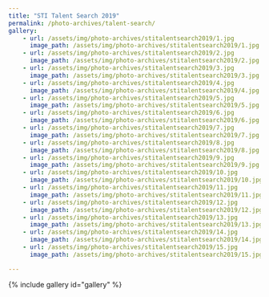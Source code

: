 ```yaml
---
title: "STI Talent Search 2019"
permalink: /photo-archives/talent-search/
gallery:
    - url: /assets/img/photo-archives/stitalentsearch2019/1.jpg
      image_path: /assets/img/photo-archives/stitalentsearch2019/1.jpg
    - url: /assets/img/photo-archives/stitalentsearch2019/2.jpg
      image_path: /assets/img/photo-archives/stitalentsearch2019/2.jpg
    - url: /assets/img/photo-archives/stitalentsearch2019/3.jpg
      image_path: /assets/img/photo-archives/stitalentsearch2019/3.jpg
    - url: /assets/img/photo-archives/stitalentsearch2019/4.jpg
      image_path: /assets/img/photo-archives/stitalentsearch2019/4.jpg
    - url: /assets/img/photo-archives/stitalentsearch2019/5.jpg
      image_path: /assets/img/photo-archives/stitalentsearch2019/5.jpg
    - url: /assets/img/photo-archives/stitalentsearch2019/6.jpg
      image_path: /assets/img/photo-archives/stitalentsearch2019/6.jpg
    - url: /assets/img/photo-archives/stitalentsearch2019/7.jpg
      image_path: /assets/img/photo-archives/stitalentsearch2019/7.jpg
    - url: /assets/img/photo-archives/stitalentsearch2019/8.jpg
      image_path: /assets/img/photo-archives/stitalentsearch2019/8.jpg
    - url: /assets/img/photo-archives/stitalentsearch2019/9.jpg
      image_path: /assets/img/photo-archives/stitalentsearch2019/9.jpg
    - url: /assets/img/photo-archives/stitalentsearch2019/10.jpg
      image_path: /assets/img/photo-archives/stitalentsearch2019/10.jpg
    - url: /assets/img/photo-archives/stitalentsearch2019/11.jpg
      image_path: /assets/img/photo-archives/stitalentsearch2019/11.jpg
    - url: /assets/img/photo-archives/stitalentsearch2019/12.jpg
      image_path: /assets/img/photo-archives/stitalentsearch2019/12.jpg
    - url: /assets/img/photo-archives/stitalentsearch2019/13.jpg
      image_path: /assets/img/photo-archives/stitalentsearch2019/13.jpg
    - url: /assets/img/photo-archives/stitalentsearch2019/14.jpg
      image_path: /assets/img/photo-archives/stitalentsearch2019/14.jpg
    - url: /assets/img/photo-archives/stitalentsearch2019/15.jpg
      image_path: /assets/img/photo-archives/stitalentsearch2019/15.jpg

---
```


{% include gallery id="gallery" %}
